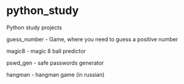 # python_study

Python study projects

guess_number - Game, where you need to guess a positive number

magic8 - magic 8 ball predictor

pswd_gen - safe passwords generator

hangman - hangman game (in russian)
